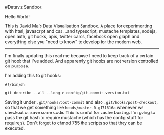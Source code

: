 #Dataviz Sandbox

Hello World!

This is [David Ma](https://twitter.com/frostickle)'s Data Visualisation Sandbox. A place for experimenting with html, javascript and css ...and typescript, mustache templates, nodejs, open auth, git hooks, apis, twitter cards, facebook open graph and everything else you "need to know" to develop for the modern web.

---

I'm finally updating this read me because I need to keep track of a certain git hook that I've added. And apparently git hooks are not version controlled on purpose.

I'm adding this to git hooks:

`#!/bin/sh`

`git describe --all --long > config/git-commit-version.txt`

Saving it under `.git/hooks/post-commit` and also `.git/hooks/post-checkout`, so that we get something like `heads/master-0-g171616a` whenever we checkout or save some code. This is useful for cache busting. I'm going to pass the git hash to require.mustache (which has the config stuff for requirejs). Don't forget to chmod 755 the scripts so that they can be executed.
